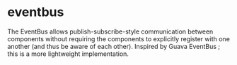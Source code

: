 # eventbus

The EventBus allows publish-subscribe-style communication between components without requiring the components to explicitly register with one another (and thus be aware of each other).
Inspired by Guava EventBus ; this is a more lightweight implementation.